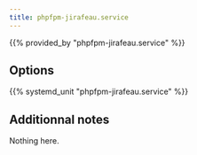 ```yaml
---
title: phpfpm-jirafeau.service
---
```


{{% provided_by "phpfpm-jirafeau.service" %}}

## Options

{{% systemd_unit "phpfpm-jirafeau.service" %}}

## Additionnal notes

Nothing here.